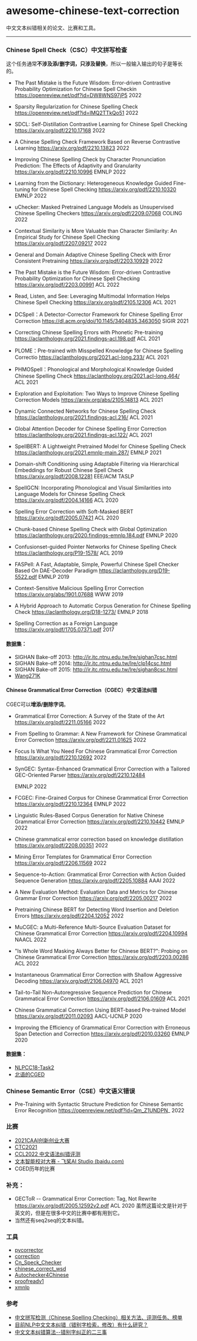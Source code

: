 # awesome-chinese-text-correction
中文文本纠错相关的论文、比赛和工具。

****

### Chinese Spell Check（CSC）中文拼写检查

这个任务通常**不涉及添/删字词，只涉及替换**，所以一般输入输出的句子是等长的。

- The Past Mistake is the Future Wisdom: Error-driven Contrastive Probability Optimization for Chinese Spell Checkin
	https://openreview.net/pdf?id=DW8WNS97jP5
	2022

- Sparsity Regularization for Chinese Spelling Check
	https://openreview.net/pdf?id=lMQ2TTkQo51
	2022

- SDCL: Self-Distillation Contrastive Learning for Chinese Spell Checking
	https://arxiv.org/pdf/2210.17168
	2022
- A Chinese Spelling Check Framework Based on Reverse Contrastive Learning
	https://arxiv.org/pdf/2210.13823
	2022
- Improving Chinese Spelling Check by Character Pronunciation Prediction: The Effects of Adaptivity and Granularity
	https://arxiv.org/pdf/2210.10996
	EMNLP 2022
- Learning from the Dictionary: Heterogeneous Knowledge Guided Fine-tuning for Chinese Spell Checking
	https://arxiv.org/pdf/2210.10320
	EMNLP 2022
- uChecker: Masked Pretrained Language Models as Unsupervised Chinese Spelling Checkers
	https://arxiv.org/pdf/2209.07068
	COLING 2022
- Contextual Similarity is More Valuable than Character Similarity: An Empirical Study for Chinese Spell Checking
	https://arxiv.org/pdf/2207.09217
	2022
- General and Domain Adaptive Chinese Spelling Check with Error Consistent Pretraining
	https://arxiv.org/pdf/2203.10929
	2022
- The Past Mistake is the Future Wisdom: Error-driven Contrastive Probability Optimization for Chinese Spell Checking
	https://arxiv.org/pdf/2203.00991
	ACL 2022
- Read, Listen, and See: Leveraging Multimodal Information Helps Chinese Spell Checking
	https://arxiv.org/pdf/2105.12306
	ACL 2021
- DCSpell：A Detector-Corrector Framework for Chinese Spelling Error Correction
	https://dl.acm.org/doi/10.1145/3404835.3463050
	SIGIR 2021
- Correcting Chinese Spelling Errors with Phonetic Pre-training
	https://aclanthology.org/2021.findings-acl.198.pdf
	ACL 2021
- PLOME：Pre-trained with Misspelled Knowledge for Chinese Spelling Correctio
	https://aclanthology.org/2021.acl-long.233/
	ACL 2021
- PHMOSpell：Phonological and Morphological Knowledge Guided Chinese Spelling Check
	https://aclanthology.org/2021.acl-long.464/
	ACL 2021
- Exploration and Exploitation: Two Ways to Improve Chinese Spelling Correction Models
	https://arxiv.org/abs/2105.14813
	ACL 2021
- Dynamic Connected Networks for Chinese Spelling Check
	https://aclanthology.org/2021.findings-acl.216/
	ACL 2021
- Global Attention Decoder for Chinese Spelling Error Correction
	https://aclanthology.org/2021.findings-acl.122/
	ACL 2021
- SpellBERT: A Lightweight Pretrained Model for Chinese Spelling Check
	https://aclanthology.org/2021.emnlp-main.287/
	EMNLP 2021
- Domain-shift Conditioning using Adaptable Filtering via Hierarchical Embeddings for Robust Chinese Spell Check
	https://arxiv.org/pdf/2008.12281
	EEE/ACM TASLP
- SpellGCN: Incorporating Phonological and Visual Similarities into Language Models for Chinese Spelling Check
	https://arxiv.org/pdf/2004.14166
	ACL 2020
- Spelling Error Correction with Soft-Masked BERT
	https://arxiv.org/pdf/2005.07421
	ACL 2020
- Chunk-based Chinese Spelling Check with Global Optimization
	https://aclanthology.org/2020.findings-emnlp.184.pdf
	EMNLP 2020
- Confusionset-guided Pointer Networks for Chinese Spelling Check
	https://aclanthology.org/P19-1578/
	ACL 2019
- FASPell: A Fast, Adaptable, Simple, Powerful Chinese Spell Checker Based On DAE-Decoder Paradigm
	https://aclanthology.org/D19-5522.pdf
	EMNLP 2019
- Context-Sensitive Malicious Spelling Error Correction
	https://arxiv.org/abs/1901.07688
	WWW 2019
- A Hybrid Approach to Automatic Corpus Generation for Chinese Spelling Check
	https://aclanthology.org/D18-1273/
	EMNLP 2018
- Spelling Correction as a Foreign Language
	https://arxiv.org/pdf/1705.07371.pdf
	2017

#### 数据集：

- SIGHAN Bake-off 2013: http://ir.itc.ntnu.edu.tw/lre/sighan7csc.html
- SIGHAN Bake-off 2014: http://ir.itc.ntnu.edu.tw/lre/clp14csc.html
- SIGHAN Bake-off 2015: http://ir.itc.ntnu.edu.tw/lre/sighan8csc.html
- [Wang271K](https://github.com/sunnyqiny/Confusionset-guided-Pointer-Networks-for-Chinese-Spelling-Check/tree/master/data)

#### Chinese Grammatical Error Correction（CGEC）中文语法纠错

CGEC可以**增添/删除字词**。

- Grammatical Error Correction: A Survey of the State of the Art
	https://arxiv.org/pdf/2211.05166
	2022

- From Spelling to Grammar: A New Framework for Chinese Grammatical Error Correction
	https://arxiv.org/pdf/2211.01625
	2022

- Focus Is What You Need For Chinese Grammatical Error Correction
	https://arxiv.org/pdf/2210.12692
	2022

- SynGEC: Syntax-Enhanced Grammatical Error Correction with a Tailored GEC-Oriented Parser
	https://arxiv.org/pdf/2210.12484

	EMNLP 2022

- FCGEC: Fine-Grained Corpus for Chinese Grammatical Error Correction
	https://arxiv.org/pdf/2210.12364
	EMNLP 2022

- Linguistic Rules-Based Corpus Generation for Native Chinese Grammatical Error Correction
	https://arxiv.org/pdf/2210.10442
	EMNLP 2022

- Chinese grammatical error correction based on knowledge distillation
	https://arxiv.org/pdf/2208.00351
	2022

- Mining Error Templates for Grammatical Error Correction
	https://arxiv.org/pdf/2206.11569
	2022

- Sequence-to-Action: Grammatical Error Correction with Action Guided Sequence Generation
	https://arxiv.org/pdf/2205.10884
	AAAI 2022

- A New Evaluation Method: Evaluation Data and Metrics for Chinese Grammar Error Correction
	https://arxiv.org/pdf/2205.00217
	2022

- Pretraining Chinese BERT for Detecting Word Insertion and Deletion Errors
	https://arxiv.org/pdf/2204.12052
	2022

- MuCGEC: a Multi-Reference Multi-Source Evaluation Dataset for Chinese Grammatical Error Correction
	https://arxiv.org/pdf/2204.10994
	NAACL 2022

- "Is Whole Word Masking Always Better for Chinese BERT?": Probing on Chinese Grammatical Error Correction
	https://arxiv.org/pdf/2203.00286
	ACL 2022

- Instantaneous Grammatical Error Correction with Shallow Aggressive Decoding
	https://arxiv.org/pdf/2106.04970
	ACL 2021

- Tail-to-Tail Non-Autoregressive Sequence Prediction for Chinese Grammatical Error Correction
	https://arxiv.org/pdf/2106.01609
	ACL 2021

- Chinese Grammatical Correction Using BERT-based Pre-trained Model
	https://arxiv.org/pdf/2011.02093
	AACL-IJCNLP 2020

- Improving the Efficiency of Grammatical Error Correction with Erroneous Span Detection and Correction
	https://arxiv.org/pdf/2010.03260
	EMNLP 2020

#### 数据集：

- [NLPCC18-Task2](https://github.com/zhaoyyoo/NLPCC2018_GEC)
- [北语的CGED](https://github.com/blcuicall/cged_datasets)

### Chinese Semantic Error（CSE）中文语义错误

- Pre-Training with Syntactic Structure Prediction for Chinese Semantic Error Recognition
	https://openreview.net/pdf?id=Qm_Z1UNDPN_
	2022

### 比赛

- [2021CAAI创新创业大赛](https://2021aichina.caai.cn/track?id=5)
- [CTC2021](https://github.com/destwang/CTC2021)
- [CCL2022 中文语法纠错评测](https://github.com/blcuicall/CCL2022-CGEC)
- [文本智能校对大赛 - 飞桨AI Studio (baidu.com)](https://aistudio.baidu.com/aistudio/competition/detail/404/0/introduction)
- CGED历年的比赛

### 补充：

- GECToR -- Grammatical Error Correction: Tag, Not Rewrite
	https://arxiv.org/pdf/2005.12592v2.pdf
	ACL 2020
	虽然这篇论文是针对于英文的，但是在很多中文的比赛中都有用到它。
- 当然还有seq2seq的文本纠错。

### 工具

- [pycorrector](https://github.com/shibing624/pycorrector)
- [correction](https://github.com/ccheng16/correction)
- [Cn_Speck_Checker](https://github.com/PengheLiu/Cn_Speck_Checker)
- [chinese_correct_wsd](https://github.com/taozhijiang/chinese_correct_wsd)
- [Autochecker4Chinese](https://github.com/beyondacm/Autochecker4Chinese)
- [proofreadv1](https://github.com/apanly/proofreadv1)
- [xmnlp](https://github.com/SeanLee97/xmnlp)

### 参考

- [中文拼写检测（Chinese Spelling Checking）相关方法、评测任务、榜单](https://blog.csdn.net/qq_36426650/article/details/122807019)
- [目前NLP中文文本纠错（错别字检索，修改）有什么研究？](https://www.zhihu.com/question/534495035#:~:text=中文文本纠错是针对中文文本拼写错误进行检测与纠正的一项工作，中文的文本纠错，应用场景很多，诸如输入法纠错、输入预测、ASR,后纠错等等，例如：)
- [中文文本纠错算法--错别字纠正的二三事 ](https://links.jianshu.com/go?to=https%3A%2F%2Fzhuanlan.zhihu.com%2Fp%2F40806718)
